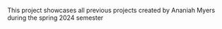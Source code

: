 This project showcases all previous projects created by Ananiah Myers during the spring 2024 semester 
